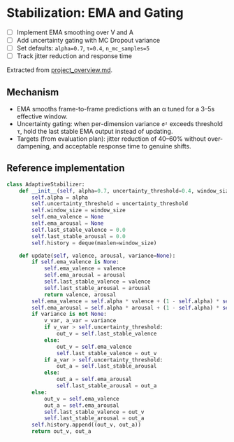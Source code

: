 # Stabilization: EMA and Gating

- [ ] Implement EMA smoothing over V and A
- [ ] Add uncertainty gating with MC Dropout variance
- [ ] Set defaults: `alpha=0.7`, `τ=0.4`, `n_mc_samples=5`
- [ ] Track jitter reduction and response time

Extracted from [project_overview.md](file:///Users/desmondchoy/Projects/emo-rec/docs/project_overview.md).

## Mechanism

- EMA smooths frame-to-frame predictions with an α tuned for a 3–5s effective window.
- Uncertainty gating: when per-dimension variance `σ²` exceeds threshold `τ`, hold the last stable EMA output instead of updating.
- Targets (from evaluation plan): jitter reduction of 40–60% without over-dampening, and acceptable response time to genuine shifts.

## Reference implementation

```python
class AdaptiveStabilizer:
    def __init__(self, alpha=0.7, uncertainty_threshold=0.4, window_size=60):
        self.alpha = alpha
        self.uncertainty_threshold = uncertainty_threshold
        self.window_size = window_size
        self.ema_valence = None
        self.ema_arousal = None
        self.last_stable_valence = 0.0
        self.last_stable_arousal = 0.0
        self.history = deque(maxlen=window_size)

    def update(self, valence, arousal, variance=None):
        if self.ema_valence is None:
            self.ema_valence = valence
            self.ema_arousal = arousal
            self.last_stable_valence = valence
            self.last_stable_arousal = arousal
            return valence, arousal
        self.ema_valence = self.alpha * valence + (1 - self.alpha) * self.ema_valence
        self.ema_arousal = self.alpha * arousal + (1 - self.alpha) * self.ema_arousal
        if variance is not None:
            v_var, a_var = variance
            if v_var > self.uncertainty_threshold:
                out_v = self.last_stable_valence
            else:
                out_v = self.ema_valence
                self.last_stable_valence = out_v
            if a_var > self.uncertainty_threshold:
                out_a = self.last_stable_arousal
            else:
                out_a = self.ema_arousal
                self.last_stable_arousal = out_a
        else:
            out_v = self.ema_valence
            out_a = self.ema_arousal
            self.last_stable_valence = out_v
            self.last_stable_arousal = out_a
        self.history.append((out_v, out_a))
        return out_v, out_a
```
